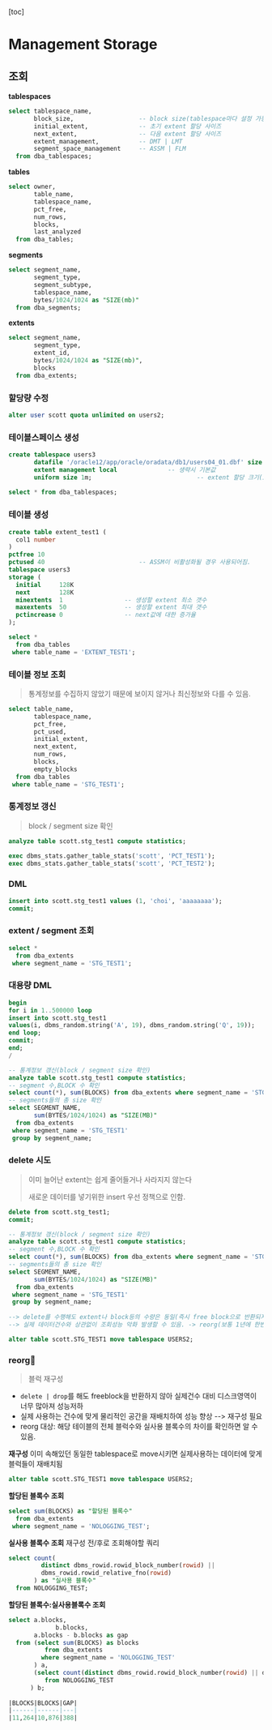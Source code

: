 [toc]

# Management Storage

## 조회

**tablespaces**

```sql
select tablespace_name,
       block_size,                  -- block size(tablespace마다 설정 가능, 권고 X)
       initial_extent,              -- 초기 extent 할당 사이즈
       next_extent,                 -- 다음 extent 할당 사이즈
       extent_management,           -- DMT | LMT
       segment_space_management     -- ASSM | FLM
  from dba_tablespaces;
```

**tables**

```sql
select owner,
       table_name,
       tablespace_name,
       pct_free,
       num_rows,
       blocks,
       last_analyzed
  from dba_tables;
```

**segments**

```sql
select segment_name,
       segment_type,
       segment_subtype,
       tablespace_name,
       bytes/1024/1024 as "SIZE(mb)"
  from dba_segments;
```

**extents**

```sql
select segment_name,
       segment_type,
       extent_id,
       bytes/1024/1024 as "SIZE(mb)",
       blocks
  from dba_extents;
```

### 할당량 수정

```sql
alter user scott quota unlimited on users2;
```

### 테이블스페이스 생성

```sql
create tablespace users3
       datafile '/oracle12/app/oracle/oradata/db1/users04_01.dbf' size 50m
       extent management local				-- 생략시 기본값
       uniform size 1m;								-- extent 할당 크기(initial_extent, next_extent)
       
select * from dba_tablespaces;
```

### 테이블 생성

```sql
create table extent_test1 (
  col1 number
)
pctfree 10
pctused 40							-- ASSM이 비활성화될 경우 사용되어짐.
tablespace users3
storage (
  initial     128K
  next        128K
  minextents  1					-- 생성할 extent 최소 갯수
  maxextents  50				-- 생성할 extent 최대 갯수
  pctincrease 0					-- next값에 대한 증가율
);

select *
  from dba_tables
 where table_name = 'EXTENT_TEST1';
```

### 테이블 정보 조회

> 통계정보를 수집하지 않았기 때문에 보이지 않거나 최신정보와 다를 수 있음.

```sql
select table_name,
       tablespace_name,
       pct_free,
       pct_used,
       initial_extent,
       next_extent,
       num_rows,
       blocks,
       empty_blocks
  from dba_tables
 where table_name = 'STG_TEST1';
```

### 통계정보 갱신

> block / segment size 확인

```sql
analyze table scott.stg_test1 compute statistics;

exec dbms_stats.gather_table_stats('scott', 'PCT_TEST1');
exec dbms_stats.gather_table_stats('scott', 'PCT_TEST2');
```

### DML

```sql
insert into scott.stg_test1 values (1, 'choi', 'aaaaaaaa');
commit;
```

### extent / segment 조회

```sql
select *
  from dba_extents
 where segment_name = 'STG_TEST1';
```

### 대용량 DML

```sql
begin
for i in 1..500000 loop
insert into scott.stg_test1
values(i, dbms_random.string('A', 19), dbms_random.string('Q', 19));
end loop;
commit;
end;
/

-- 통계정보 갱신(block / segment size 확인)
analyze table scott.stg_test1 compute statistics;
-- segment 수,BLOCK 수 확인
select count(*), sum(BLOCKS) from dba_extents where segment_name = 'STG_TEST1';
-- segments들의 총 size 확인
select SEGMENT_NAME,
       sum(BYTES/1024/1024) as "SIZE(MB)"
  from dba_extents 
 where segment_name = 'STG_TEST1'
 group by segment_name;
```

### delete 시도

> 이미 늘어난 extent는 쉽게 줄어들거나 사라지지 않는다
>
> 새로운 데이터를 넣기위한 insert 우선 정책으로 인함.

```sql
delete from scott.stg_test1;
commit;

-- 통계정보 갱신(block / segment size 확인)
analyze table scott.stg_test1 compute statistics;
-- segment 수,BLOCK 수 확인
select count(*), sum(BLOCKS) from dba_extents where segment_name = 'STG_TEST1';
-- segments들의 총 size 확인
select SEGMENT_NAME,
       sum(BYTES/1024/1024) as "SIZE(MB)"
  from dba_extents 
 where segment_name = 'STG_TEST1'
 group by segment_name;
 
--> delete를 수행해도 extent나 block등의 수량은 동일(즉시 free block으로 반환되지 않음)✅
--> 실제 데이터건수와 상관없이 조회성능 악화 발생할 수 있음. -> reorg(보통 1년에 한번)

alter table scott.STG_TEST1 move tablespace USERS2;
```

### reorg💊

>  블럭 재구성

- `delete | drop`를 해도 freeblock을 반환하지 않아 실제건수 대비 디스크영역이 너무 많아져 성능저하
- 실제 사용하는 건수에 맞게 물리적인 공간을 재배치하여 성능 향상 --> 재구성 필요
- reorg 대상: 해당 테이블의 전체 블럭수와 실사용 블록수의 차이를 확인하면 알 수 있음.

**재구성**
이미 속해있던 동일한 tablespace로 move시키면 실제사용하는 데이터에 맞게 블럭들이 재배치됨

```sql
alter table scott.STG_TEST1 move tablespace USERS2;
```

**할당된 블록수 조회**

```sql
select sum(BLOCKS) as "할당된 블록수"
  from dba_extents
 where segment_name = 'NOLOGGING_TEST';
```

**실사용 블록수 조회**
재구성 전/후로 조회해야할 쿼리

```sql
select count(
         distinct dbms_rowid.rowid_block_number(rowid) || 
         dbms_rowid.rowid_relative_fno(rowid)
       ) as "실사용 블록수" 
  from NOLOGGING_TEST;
```

**할당된 블록수:실사용블록수 조회**

```sql
select a.blocks, 
			 b.blocks,
       a.blocks - b.blocks as gap
  from (select sum(BLOCKS) as blocks
          from dba_extents
         where segment_name = 'NOLOGGING_TEST'
       ) a,
       (select count(distinct dbms_rowid.rowid_block_number(rowid) || dbms_rowid.rowid_relative_fno(rowid)) as blocks
          from NOLOGGING_TEST
      ) b;
      
|BLOCKS|BLOCKS|GAP|
|------|------|---|
|11,264|10,876|388|
```

